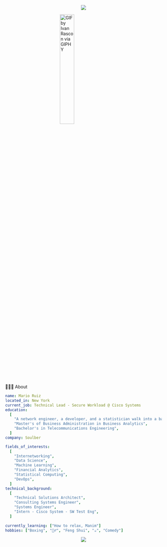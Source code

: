 <p align="center">
  <img src="https://capsule-render.vercel.app/api?section=header&animation=fadeIn&type=waving&color=gradient&height=100"/>
</p>

<img style="display: block; 
           margin-left: auto;
           margin-right: auto;
           width: 30%;"
         src="https://media.giphy.com/media/7NM9zPPo0KSjFfjdck/giphy.gif" 
     alt="GIF by Ivan Rascon via GIPHY">
</img>


👨🏻‍💻  About
```yaml
name: Mario Ruiz
located_in: New York
current_job: Technical Lead - Secure Workload @ Cisco Systems
education:
  [
    "A network engineer, a developer, and a statistician walk into a bar...",
    "Master's of Business Administration in Business Analytics",
    "Bachelor's in Telecommunications Engineering",
  ]
company: Soulber

fields_of_interests:
  [
    "Internetworking",
    "Data Science",
    "Machine Learning",
    "Financial Analytics",
    "Statistical Computing",
    "DevOps",
  ]
technical_background:
  [
    "Technical Solutions Architect",
    "Consulting Systems Engineer",
    "Systems Engineer",
    "Intern - Cisco System - SW Test Eng",
  ]
  
currently_learning: ["How to relax, Manim"]
hobbies: ["Boxing", "🏋️‍♂️", "Feng Shui", "☕", "Comedy"]
```
<p align="center">
  <img src="https://capsule-render.vercel.app/api?section=footer&animation=fadeIn&type=waving&color=gradient&height=100"/>
</p>
